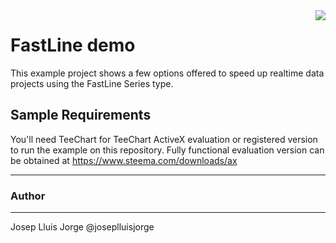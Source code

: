 <a href="https://www.steema.com/product/ax">
<img align="right" src="http://www.teechart.net/img/logos/teechart_ax.png">
</a>

FastLine demo
==================

This example project shows a few options offered to speed up realtime data projects using the FastLine Series type.

## Sample Requirements

You'll need TeeChart for TeeChart ActiveX evaluation or registered version to run the example on this repository. Fully functional evaluation version can be obtained at https://www.steema.com/downloads/ax

---
### Author
------
Josep Lluis Jorge
@joseplluisjorge